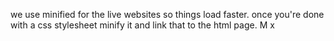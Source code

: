 we use minified for the live websites so things load faster.
once you're done with a css stylesheet minify it and link that to the html page.
M x
